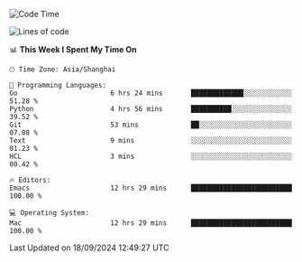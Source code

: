 <!--START_SECTION:waka-->
![Code Time](http://img.shields.io/badge/Code%20Time-2%2C188%20hrs%2048%20mins-blue)

![Lines of code](https://img.shields.io/badge/From%20Hello%20World%20I%27ve%20Written-308.1%20thousand%20lines%20of%20code-blue)

📊 **This Week I Spent My Time On** 

```text
🕑︎ Time Zone: Asia/Shanghai

💬 Programming Languages: 
Go                       6 hrs 24 mins       █████████████░░░░░░░░░░░░   51.28 % 
Python                   4 hrs 56 mins       ██████████░░░░░░░░░░░░░░░   39.52 % 
Git                      53 mins             ██░░░░░░░░░░░░░░░░░░░░░░░   07.08 % 
Text                     9 mins              ░░░░░░░░░░░░░░░░░░░░░░░░░   01.23 % 
HCL                      3 mins              ░░░░░░░░░░░░░░░░░░░░░░░░░   00.42 % 

🔥 Editors: 
Emacs                    12 hrs 29 mins      █████████████████████████   100.00 % 

💻 Operating System: 
Mac                      12 hrs 29 mins      █████████████████████████   100.00 % 
```


 Last Updated on 18/09/2024 12:49:27 UTC
<!--END_SECTION:waka-->
